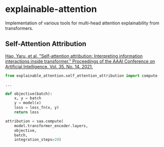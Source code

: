 # explainable-attention

Implementation of various tools for multi-head attention explainability from transformers.

## Self-Attention Attribution

[Hao, Yaru, et al. "Self-attention attribution: Interpreting information interactions inside transformer." Proceedings of the AAAI Conference on Artificial Intelligence. Vol. 35. No. 14. 2021.](https://arxiv.org/abs/2004.11207)

```py
from explainable_attention.self_attention_attribution import compute

...

def objective(batch):
    x, y = batch
    y = model(x)
    loss = loss_fn(x, y)
    return loss

attribution = saa.compute(
    model.transformer_encoder.layers,
    objective,
    batch,
    integration_steps=20)
```
